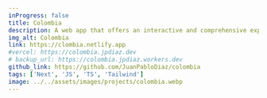 ```yaml
---
inProgress: false
title: Colombia
description: A web app that offers an interactive and comprehensive exploration of Colombia’s geography, culture, biodiversity, and institutions through maps, multimedia, and detailed data from api-colombia.com.
img_alt: Colombia
link: https://clombia.netlify.app
#vercel: https://colombia.jpdiaz.dev
# backup_url: https://colombia.jpdiaz.workers.dev
github_link: https://github.com/JuanPabloDiaz/colombia
tags: ['Next', 'JS', 'TS', 'Tailwind']
image: ../../assets/images/projects/colombia.webp
---
```

